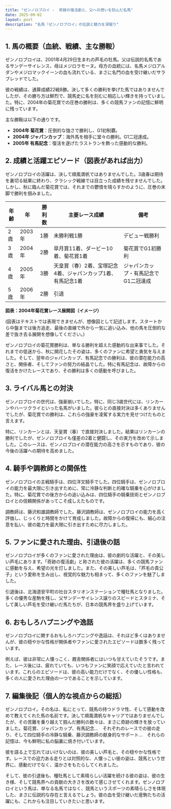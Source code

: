 ```yaml
---
title: "ゼンノロブロイ -  奇跡の復活劇と、父への想いを刻んだ名馬"
date: 2025-09-02
layout: post
description: "名馬『ゼンノロブロイ』の伝説と魅力を深堀り"
---
```


## 1. 馬の概要（血統、戦績、主な勝鞍）

ゼンノロブロイは、2001年4月29日生まれの芦毛の牡馬。父は伝説的名馬であるサンデーサイレンス、母はメジロラモーヌ。母方の血統には、名馬メジロアルダンやメジロマックイーンの血も流れている、まさに名門の血を受け継いだサラブレッドでした。

彼の戦績は、通算成績22戦8勝。決して多くの勝利を挙げた馬ではありませんでしたが、その勝ち方は鮮烈で、競馬史に名を刻むに相応しい輝きを持っていました。特に、2004年の菊花賞での圧巻の勝利は、多くの競馬ファンの記憶に鮮明に残っています。

主な勝鞍は以下の通りです。

* **2004年 菊花賞**：圧倒的な強さで勝利し、G1初制覇。
* **2004年 ジャパンカップ**：海外馬を相手に堂々の勝利。G1二冠達成。
* **2005年 有馬記念**：復活を遂げたラストランを飾った感動的な勝利。


## 2. 成績と活躍エピソード（図表があれば出力）

ゼンノロブロイの活躍は、決して順風満帆ではありませんでした。3歳春は期待を裏切る結果に終わり、クラシック戦線では目立った成績を残せませんでした。しかし、秋に臨んだ菊花賞では、それまでの鬱憤を晴らすかのように、圧巻の末脚で勝利を掴みました。

| 年齢 | 年 | 勝利数 | 主要レース成績 | 備考 |
|---|---|---|---|---|
| 2歳 | 2003年 | 1勝 |  未勝利戦1勝 |  デビュー戦勝利 |
| 3歳 | 2004年 | 2勝 |  皐月賞11着、ダービー10着、菊花賞1着 | 菊花賞でG1初勝利 |
| 4歳 | 2005年 | 3勝 |  天皇賞（春）2着、宝塚記念4着、ジャパンカップ1着、有馬記念1着 | ジャパンカップ・有馬記念でG1二冠達成 |
| 5歳 | 2006年 | 2勝 |  引退 |  |


**図表：2004年菊花賞レース展開図（イメージ）**

(図表はテキストでは表現できませんが、想像図として記述します。スタートから中盤までは後方追走、最後の直線で外から一気に追い込み、他の馬を圧倒的な差で抜き去る展開を想像してください。)

ゼンノロブロイの菊花賞勝利は、単なる勝利を超えた感動的な出来事でした。それまでの低迷から、秋に開花したその姿は、多くのファンに希望と勇気を与えました。そして、翌年のジャパンカップ、有馬記念での勝利は、彼の潜在能力の高さと、関係者、そしてファンの努力の結晶でした。特に有馬記念は、故障からの復活をかけたレースであり、その勝利は多くの感動を呼びました。


## 3. ライバル馬との対決

ゼンノロブロイの世代は、強豪揃いでした。特に、同じ3歳世代には、リンカーンやハーツクライといった名馬がいました。彼らとの直接対決は多くありませんでしたが、菊花賞での勝利は、これらの強豪を凌駕する実力を見せつけたものと言えます。

特に、リンカーンとは、天皇賞（春）で直接対決しました。結果はリンカーンの勝利でしたが、ゼンノロブロイも僅差の2着と健闘し、その実力を改めて示しました。このレースは、ゼンノロブロイの潜在能力の高さを示すものであり、彼の今後の活躍への期待を高めました。


## 4. 騎手や調教師との関係性

ゼンノロブロイの主戦騎手は、四位洋文騎手でした。四位騎手は、ゼンノロブロイの能力を最大限に引き出すために、常に冷静な判断と的確な騎乗を心がけました。特に、菊花賞での後方からの追い込みは、四位騎手の騎乗技術とゼンノロブロイとの信頼関係があってこそ成しえたものです。

調教師は、藤沢和雄調教師でした。藤沢調教師は、ゼンノロブロイの能力を高く評価し、じっくりと時間をかけて育成しました。故障からの復帰にも、細心の注意を払い、彼の能力を最大限に引き出すために尽力しました。


## 5. ファンに愛された理由、引退後の話

ゼンノロブロイが多くのファンに愛された理由は、彼の劇的な活躍と、その美しい芦毛にあります。「奇跡の復活劇」と称された彼の活躍は、多くの競馬ファンに感動を与え、希望の光を灯しました。また、その美しい芦毛は、「芦毛の貴公子」という愛称を生み出し、視覚的な魅力も相まって、多くのファンを魅了しました。

引退後は、北海道安平町の社台スタリオンステーションで種牡馬となりました。多くの優秀な産駒を残し、父サンデーサイレンス譲りのスピードとスタミナ、そして美しい芦毛を受け継いだ馬たちが、日本の競馬界を盛り上げています。


## 6. おもしろハプニングや逸話

ゼンノロブロイに関するおもしろハプニングや逸話は、それほど多くはありませんが、彼の穏やかな性格が関係者やファンに愛されたエピソードは数多く残っています。

例えば、彼は非常に人懐っこく、厩舎関係者にはいつも甘えていたそうです。また、レース後には、疲れていても、いつもファンに笑顔で応えていたと言われています。これらのエピソードは、彼の高い能力だけでなく、その優しい性格も、多くの人に愛された理由の一つであることを示しています。


## 7. 編集後記（個人的な視点からの総括）

ゼンノロブロイ。その名は、私にとって、競馬の持つドラマ性、そして感動を改めて教えてくれた馬の名前です。決して順風満帆なキャリアではありませんでしたが、その苦難を乗り越えて掴んだ勝利の数々は、まさに奇跡の輝きを放っていました。菊花賞、ジャパンカップ、有馬記念…　それぞれのレースでの彼の走り、そして四位騎手の冷静な騎乗、藤沢調教師の献身的なサポート…　それらの記憶は、今も鮮明に私の脳裏に焼き付いています。

彼を語る上で忘れてはいけないのは、彼の美しい芦毛と、その穏やかな性格です。レースでの迫力ある走りとは対照的な、人懐っこい彼の姿は、競馬という世界に、感動だけでなく、温かさをもたらしてくれました。

そして、彼の引退後も、種牡馬として素晴らしい活躍を続ける彼の姿は、彼の生き様、そして競馬界への貢献の大きさを改めて感じさせてくれます。ゼンノロブロイという馬は、単なる名馬ではなく、競馬というスポーツの素晴らしさを体現した、まさに伝説的な存在と言えるでしょう。彼の血を受け継いだ産駒たちの活躍にも、これからも注目していきたいと思います。
